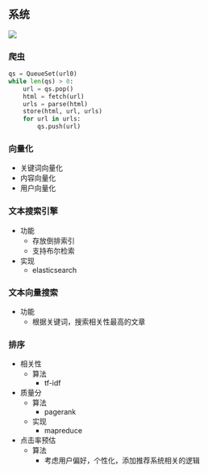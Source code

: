 ## 系统

![](//www.plantuml.com/plantuml/png/PPBDIWCn58NtUOfBzzMz5Eahk70jiHF6OfssIKOK4SHDkx4_LaMXcof2mVeZ-8CLVHgJwRo5cRaJI7JLvdpdvfuSfYeavJBUQH3EQf96OOD1AJcRwkvx2QY0M33kehMOyNrOZmB6XT62UXJcldRiklJDKV9odGF1AAzjmG41S0qN7JsUwS7OsYJRanlezPrgC4mxVSUvQrYJ5ruWXzxUtgcQzt5laqi7wVCdVVAGWO1A-ZTEqfqjhkvmhbKF6FSn3glvg6GlsAI2_NlHp-URkhzKnzDbzVYnU9xW0MyraMd8lBGj8t0QRHEIbGoLSdargx4Tuz-Y3Fp99NmJ1eJoaX5ib1L8Hz-wT-j1t6bOyZLC9w-aE2Dq-tQ1No-n2w2IGnlPwZY3kQei2intz0i0)

### 爬虫

```python
qs = QueueSet(url0)
while len(qs) > 0:
    url = qs.pop()
    html = fetch(url)
    urls = parse(html)
    store(html, url, urls)
    for url in urls:
        qs.push(url)
```

### 向量化

- 关键词向量化
- 内容向量化
- 用户向量化

### 文本搜索引擎

- 功能
  - 存放倒排索引
  - 支持布尔检索
- 实现
  - elasticsearch

### 文本向量搜索

- 功能
  - 根据关键词，搜索相关性最高的文章

### 排序

- 相关性
  - 算法
    - tf-idf
- 质量分
  - 算法
    - pagerank
  - 实现
    - mapreduce
- 点击率预估
  - 算法
    - 考虑用户偏好，个性化，添加推荐系统相关的逻辑

